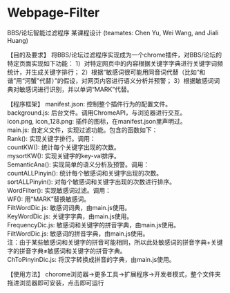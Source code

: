 # Webpage-Filter

BBS/论坛智能过滤程序 某课程设计
(teamates: Chen Yu, Wei Wang, and Jiali Huang)

【目的及要求】
将BBS/论坛过滤程序实现成为一个chrome插件，对BBS/论坛的特定页面实现如下功能：
1）对特定网页中的内容根据关键字字典进行关键字词频统计，并生成关键字排行；
2）根据“敏感词很可能用同音词代替（比如“和谐”用“河蟹”代替）”的假设，对网页内容进行语义分析并预警；
3）根据敏感词词典对敏感词进行识别，并以单词“MARK”代替。

【程序框架】
manifest.json: 控制整个插件行为的配置文件。</br>
background.js: 后台文件。调用ChromeAPI，与浏览器进行交互。</br>
icon.png, icon_128.png: 插件的图标，在manifest.json里声明过。</br>
main.js: 自定义文件，实现过滤功能。包含的函数如下：</br>
  Rank(): 实现关键字排行。调用：</br>
    countKW(): 统计每个关键字出现的次数。</br>
    mysortKW(): 实现关键字的key-val排序。</br>
	SemanticAna(): 实现简单的语义分析及预警。调用：</br>
    countALLPinyin(): 统计每个敏感词和关键字出现的次数。</br>
    sortALLPinyin(): 对每个敏感词和关键字出现的次数进行排序。</br>
  WordFilter(): 实现敏感词过滤。调用：</br>
    WF(): 用“MARK”替换敏感词。</br>
  FiltWordDic.js: 敏感词词典，由main.js使用。</br>
  KeyWordDic.js: 关键字字典，由main.js使用。</br>
  FrequencyDic.js: 敏感词和关键字的拼音字典，由main.js使用。</br>
  FiltWordDic.js: 敏感词的拼音字典，由main.js使用。</br>
    注：由于某些敏感词和关键字的拼音可能相同，所以此处敏感词的拼音字典+关键字的拼音字典≠敏感词和关键字的拼音字典。</br>
  ChToPinyinDic.js: 将汉字转换成拼音的字典，由main.js使用。</br>
  
【使用方法】
chorome浏览器->更多工具->扩展程序->开发者模式，整个文件夹拖进浏览器即可安装，点击即可运行
